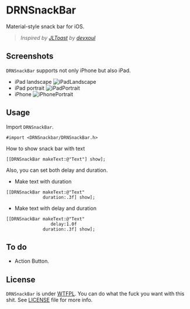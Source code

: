 DRNSnackBar
======================

Material-style snack bar for iOS.

> _Inspired by [JLToast](https://github.com/devxoul/JLToast) by [devxoul](https://github.com/devxoul)_

Screenshots
----

`DRNSnackBar` supports not only iPhone but also iPad.

* iPad landscape
![iPadLandscape](http://koreandarren.com/snackbar/ipadLandscape.png)
* iPad portrait
![iPadPortrait](http://koreandarren.com/snackbar/ipadPortrait.png)
* iPhone
![iPhonePortrait](http://koreandarren.com/snackbar/iphone.png)

Usage
-----

Import `DRNSnackBar`.

```objc
#import <DRNSnackbar/DRNSnackBar.h>
```

How to show snack bar with text

```objc
[[DRNSnackBar makeText:@"Text"] show];
```

Also, you can set both delay and duration.

* Make text with duration

```objc
[[DRNSnackBar makeText:@"Text"
              duration:.3f] show];
```

* Make text with delay and duration

```objc
[[DRNSnackBar makeText:@"Text"
                 delay:1.0f
              duration:.3f] show];
```

To do
-----

* Action Button.

License
-------

`DRNSnackBar` is under [WTFPL](http://www.wtfpl.net/). You can do what the fuck you want with this shit. See [LICENSE](LICENSE) file for more info.
